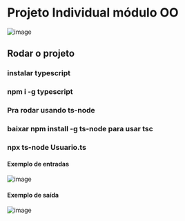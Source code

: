 # Projeto Individual módulo OO
![image](https://github.com/SilvioRC/projeto-OO-ada/assets/70579689/23d0f9c6-4a99-4ea2-8533-0c881876a45a)




## Rodar o projeto
### instalar typescript
### npm i -g typescript
### Pra rodar usando ts-node
### baixar npm install -g ts-node para usar tsc

### npx ts-node Usuario.ts
#### Exemplo de entradas
![image](https://github.com/SilvioRC/projeto-OO-ada/assets/70579689/ad10d019-2ad1-40a5-859a-95fbb9190520)


#### Exemplo de saída
![image](https://github.com/SilvioRC/projeto-OO-ada/assets/70579689/a13891e4-f418-4aae-8f09-3244acd24aa0)
